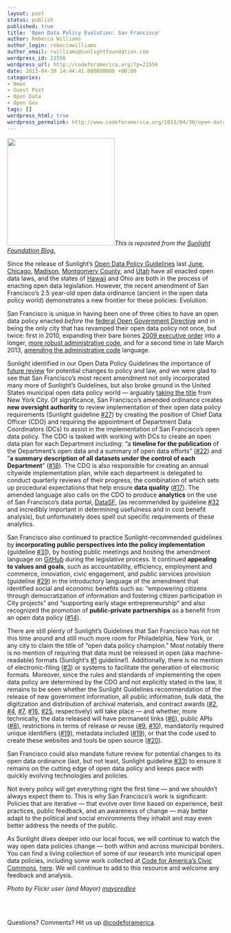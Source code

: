 ```yaml
---
layout: post
status: publish
published: true
title: 'Open Data Policy Evolution: San Francisco'
author: Rebecca Williams
author_login: rebeccawilliams
author_email: rwilliams@sunlightfoundation.com
wordpress_id: 21556
wordpress_url: http://codeforamerica.org/?p=21556
date: 2013-04-30 14:44:41.000000000 +00:00
categories:
- News
- Guest Post
- Open Data
- Open Gov
tags: []
wordpress_html: true
wordpress_permalink: http://www.codeforamerica.org/2013/04/30/open-data-policy-evolution-san-francisco/
---
```


<p><img alt="" class="alignleft" src="http://assets.sunlightfoundation.com.s3.amazonaws.com/blog/muni/SF%20open%20data%20policy.jpg" title="Ed Lee" width="250"/><em>This is reposted from the <a href="http://sunlightfoundation.com/blog/2013/04/25/open-data-policy-evolution-san-francisco/">Sunlight Foundation Blog.</a></em></p>
<p dir="ltr">Since the release of Sunlight’s <a href="http://sunlightfoundation.com/policy/opendata/">Open Data Policy Guidelines</a> last <a href="http://sunlightfoundation.com/blog/2012/06/29/open-data-policy-guidelines/">June</a>, <a href="http://www.cityofchicago.org/city/en/narr/foia/open_data_executiveorder.html">Chicago</a>, <a href="http://madison.legistar.com/ViewReport.ashx?M=R&amp;N=Text&amp;GID=205&amp;ID=1201083&amp;GUID=2EC21911-798D-4499-BFAF-96BDACBCD8C7&amp;Title=Legislation+Text">Madison</a>, <a href="http://sunlightfoundation.com/blog/2012/12/04/montgomery-countys-new-open-data-bill/">Montgomery County</a>, and <a href="http://sunlightfoundation.com/blog/2013/03/13/a-look-at-utahs-future-in-open-data/">Utah</a> have all enacted open data laws, and the states of <a href="https://scout.sunlightfoundation.com/item/state_bill/HIB00009496">Hawaii</a> and Ohio are both in the process of enacting open data legislation. However, the recent amendment of San Francisco’s 2.5 year-old open data ordinance (ancient in the open data policy world) demonstrates a new frontier for these policies: Evolution.</p>
<p dir="ltr">San Francisco is unique in having been one of three cities to have an open data policy enacted <em>before</em> the <a href="http://www.whitehouse.gov/open/documents/open-government-directive">federal Open Government Directive</a> and in being the only city that has revamped their open data policy not once, but twice: first in 2010, expanding their bare bones <a href="http://sfmayor.org/ftp/archive/209.126.225.7/executive-directive-09-06-open-data/index.html">2009 executive order</a> into a longer, <a href="http://www.sfbos.org/ftp/uploadedfiles/bdsupvrs/bosagendas/materials/bag110910_101155.pdf">more robust administrative code</a>, and for a second time in late March 2013, <a href="http://sfbos.org/ftp/uploadedfiles/bdsupvrs/committees/materials/gao_032813_121017.pdf">amending the administrative code</a> language.</p>
<p dir="ltr">Sunlight identified in our Open Data Policy Guidelines the importance of <a href="http://sunlightfoundation.com/policy/opendata/#open-to-review">future review</a> for potential changes to policy and law, and we were glad to see that San Francisco’s most recent amendment not only incorporated many more of Sunlight’s Guidelines, but also broke ground in the United States municipal open data policy world — arguably <a href="http://techpresident.com/news/23647/innovator-san-francisco-now-plays-catch-proposed-open-data-law">taking the title</a> from New York City. Of significance, San Francisco’s amended ordinance creates <strong>new oversight authority</strong> to review implementation of their open data policy requirements (Sunlight guideline <a href="http://sunlightfoundation.com/policy/opendata/#oversight-authority">#27</a>) by creating the position of Chief Data Officer (CDO) and requiring the appointment of Department Data Coordinators (DCs) to assist in the implementation of San Francisco’s open data policy. The CDO is tasked with working with DCs to create an open data plan for each Department including: “a <strong>timeline for the publication</strong> of the Department’s open data and a summary of open data efforts” (<a href="http://sunlightfoundation.com/policy/opendata/#timelines">#22</a>) and “<strong>a summary description of all datasets under the control of each Department</strong>” (<a href="http://sunlightfoundation.com/policy/opendata/#lists-of-holdings">#18</a>). The CDO is also responsible for creating an annual citywide implementation plan, while each department is delegated to conduct quarterly reviews of their progress, the combination of which sets up procedural expectations that help ensure <strong>data quality</strong> (<a href="http://sunlightfoundation.com/policy/opendata/#data-quality">#17</a>). The amended language also calls on the CDO to produce <strong>analytics</strong> on the use of San Francisco’s data portal, <a href="https://data.sfgov.org/">DataSF</a>, (as recommended by guideline <a href="http://sunlightfoundation.com/policy/opendata/#open-analytics">#32</a> and incredibly important in determining usefulness and in cost benefit analysis), but unfortunately does spell out specific requirements of these analytics.</p>
<p dir="ltr">San Francisco also continued to practice Sunlight-recommended guidelines by<strong> incorporating public perspectives into the policy implementation</strong> (guideline <a href="http://sunlightfoundation.com/policy/opendata/#public-participation">#31</a>), by hosting public meetings and hosting the amendment language on <a href="https://github.com/SFgov/San-Francisco-Open-Data-Legislation-2012/blob/master/OpenDataLegilsation2012Final">GitHub</a> during the legislative process. It continued <strong>appealing to values and goals</strong>, such as accountability, efficiency, employment and commerce, innovation, civic engagement, and public services provision (guideline <a href="http://sunlightfoundation.com/policy/opendata/#goals-and-values">#29</a>) in the introductory language of the amendment that identified social and economic benefits such as: “empowering citizens through democratization of information and fostering citizen participation in City projects” and “supporting early stage entrepreneurship” and also recognized the promotion of <strong>public-private partnerships</strong> as a benefit from an open data policy (<a href="http://sunlightfoundation.com/policy/opendata/#partnerships">#14</a>).</p>
<p dir="ltr">There are still plenty of Sunlight’s Guidelines that San Francisco has not hit this time around and still much more room for Philadelphia, New York, or any city to claim the title of “open data policy champion.” Most notably there is no mention of requiring that data must be released in open (aka machine-readable) formats (Sunlight’s <a href="http://sunlightfoundation.com/policy/opendata/#open-formats">#1</a> guideline!). Additionally, there is no mention of electronic-filing (<a href="http://sunlightfoundation.com/policy/opendata/#electronic-filing">#3</a>) or systems to facilitate the generation of electronic formats. Moreover, since the rules and standards of implementing the open data policy are determined by the CDO and not explicitly stated in the law, it remains to be seen whether the Sunlight Guidelines recommendation of the release of new government information, all public information, bulk data, the digitization and distribution of archival materials, and contract awards (<a href="http://sunlightfoundation.com/policy/opendata/#new-information">#2</a>, <a href="http://sunlightfoundation.com/policy/opendata/#post-online">#4</a>, <a href="http://sunlightfoundation.com/policy/opendata/#bulk-data">#7</a>, <a href="http://sunlightfoundation.com/policy/opendata/#archival-material">#16</a>, <a href="http://sunlightfoundation.com/policy/opendata/#contract-rewards">#25</a>, respectively) will take place — and whether, more technically, the data released will have permanent links (<a href="http://sunlightfoundation.com/policy/opendata/#permanent-access">#6</a>), public APIs (<a href="http://sunlightfoundation.com/policy/opendata/#public-apis">#8</a>), restrictions in terms of release or reuse (<a href="http://sunlightfoundation.com/policy/opendata/#open-access">#9</a>, <a href="http://sunlightfoundation.com/policy/opendata/#open-license">#10</a>), mandatorily required unique identifiers (<a href="http://sunlightfoundation.com/policy/opendata/#unique-identifiers">#19</a>), metadata included (<a href="http://sunlightfoundation.com/policy/opendata/#unique-identifiers">#19</a>), or that the code used to create these websites and tools be open source (<a href="http://sunlightfoundation.com/policy/opendata/#metadata">#20</a>).</p>
<p dir="ltr">San Francisco could also mandate future review for potential changes to its open data ordinance (last, but not least, Sunlight guideline <a href="http://sunlightfoundation.com/policy/opendata/#open-to-review">#33</a>) to ensure it remains on the cutting edge of open data policy and keeps pace with quickly evolving technologies and policies.</p>
<p dir="ltr">Not every policy will get everything right the first time — and we shouldn’t always expect them to. This is why San Francisco’s work is significant: Policies that are iterative — that evolve over time based on experience, best practices, public feedback, and an awareness of change — may better adapt to the political and social environments they inhabit and may even better address the needs of the public.</p>
<p dir="ltr">As Sunlight dives deeper into our local focus, we will continue to watch the way open data policies change — both within and across municipal borders. You can find a living collection of some of our research into municipal open data policies, including some work collected at <a href="http://wiki.civiccommons.org/Open_Data_Policy">Code for America’s Civic Commons</a>, <a href="https://docs.google.com/spreadsheet/ccc?key=0Ap0CEAgs-R_odFc0Qk1WNHdIUDE3bUNVd1U3WUlnblE&amp;usp=sharing">here</a>. We will continue to add to this resource and welcome any feedback and analysis.</p>
<p><em>Photo by Flickr user (and Mayor) <a href="http://www.flickr.com/photos/mayoredlee/8095166165/">mayoredlee</a></em></p>
<p> </p>
<p> <br/>
Questions? Comments? Hit us up <a href="http://twitter.com/codeforamerica">@codeforamerica</a>.</p>
